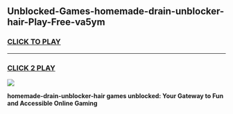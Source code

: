 
## Unblocked-Games-homemade-drain-unblocker-hair-Play-Free-va5ym
<h3>
<a href="https://premium76.site?title=homemade-drain-unblocker-hair&ref=20M">CLICK TO PLAY</a></h3>
<hr>

<h3>
<a href="https://premium76.site?title=homemade-drain-unblocker-hair&ref=20M">CLICK 2 PLAY</a>
  
</h3>

<a href="https://premium76.site?title=homemade-drain-unblocker-hair&ref=19M"><img src="https://clearcache.store/games.png"></a>


**homemade-drain-unblocker-hair games unblocked: Your Gateway to Fun and Accessible Online Gaming**
